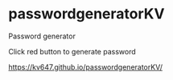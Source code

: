 # passwordgeneratorKV

Password generator

Click red button to generate password

https://kv647.github.io/passwordgeneratorKV/